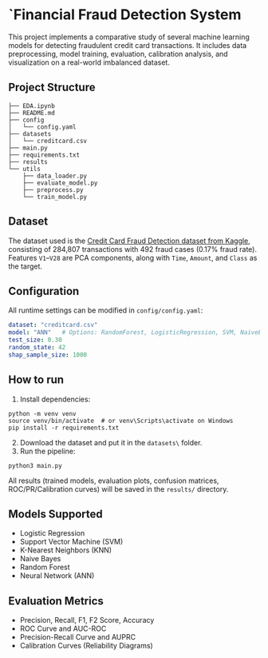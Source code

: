 # `Financial Fraud Detection System

This project implements a comparative study of several machine learning models for detecting fraudulent credit card transactions. It includes data preprocessing, model training, evaluation, calibration analysis, and visualization on a real-world imbalanced dataset.

## Project Structure

```
├── EDA.ipynb
├── README.md
├── config
│   └── config.yaml
├── datasets
│   └── creditcard.csv
├── main.py
├── requirements.txt
├── results
└── utils
    ├── data_loader.py
    ├── evaluate_model.py
    ├── preprocess.py
    └── train_model.py
```



## Dataset

The dataset used is the [Credit Card Fraud Detection dataset from Kaggle](https://www.kaggle.com/datasets/mlg-ulb/creditcardfraud), consisting of 284,807 transactions with 492 fraud cases (0.17% fraud rate). Features `V1`–`V28` are PCA components, along with `Time`, `Amount`, and `Class` as the target.

## Configuration

All runtime settings can be modified in `config/config.yaml`:

```yaml
dataset: "creditcard.csv"
model: "ANN"   # Options: RandomForest, LogisticRegression, SVM, NaiveBayes, KNN, ANN
test_size: 0.30
random_state: 42
shap_sample_size: 1000
```

## How to run

1. Install dependencies:

```
python -m venv venv
source venv/bin/activate  # or venv\Scripts\activate on Windows
pip install -r requirements.txt

```

2. Download the dataset and put it in the ``datasets\`` folder.
3. Run the pipeline:

```
python3 main.py
```

All results (trained models, evaluation plots, confusion matrices, ROC/PR/Calibration curves) will be saved in the `results/` directory.

## Models Supported

* Logistic Regression
* Support Vector Machine (SVM)
* K-Nearest Neighbors (KNN)
* Naive Bayes
* Random Forest
* Neural Network (ANN)

## Evaluation Metrics

* Precision, Recall, F1, F2 Score, Accuracy
* ROC Curve and AUC-ROC
* Precision-Recall Curve and AUPRC
* Calibration Curves (Reliability Diagrams)


